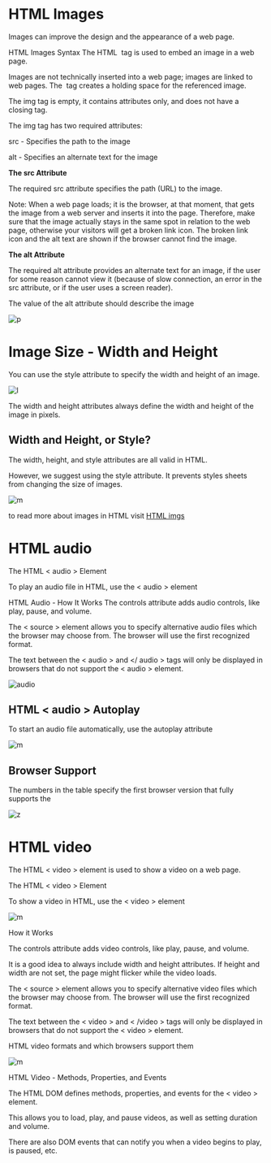 # HTML Images 

Images can improve the design and the appearance of a web page.

HTML Images Syntax
The HTML <img> tag is used to embed an image in a web page.

Images are not technically inserted into a web page; images are linked to web pages. The <img> tag creates a holding space for the referenced image.

The img tag is empty, it contains attributes only, and does not have a closing tag.

The img tag has two required attributes:

src - Specifies the path to the image

alt - Specifies an alternate text for the image

**The src Attribute**

The required src attribute specifies the path (URL) to the image.

Note: When a web page loads; it is the browser, at that moment, that gets the image from a web server and inserts it into the page. Therefore, make sure that the image actually stays in the same spot in relation to the web page, otherwise your visitors will get a broken link icon. The broken link icon and the alt text are shown if the browser cannot find the image.

**The alt Attribute**

The required alt attribute provides an alternate text for an image, if the user for some reason cannot view it (because of slow connection, an error in the src attribute, or if the user uses a screen reader).

The value of the alt attribute should describe the image

![p](https://www.crimsondesigns.com/blog/wp-content/uploads/2019/05/html-img-element.gif)

# Image Size - Width and Height

You can use the style attribute to specify the width and height of an image.

![l](https://www.wikihow.com/images/thumb/b/be/Set-Image-Width-and-Height-Using-HTML-Step-3-Version-3.jpg/v4-460px-Set-Image-Width-and-Height-Using-HTML-Step-3-Version-3.jpg.webp)

The width and height attributes always define the width and height of the image in pixels.

## Width and Height, or Style?

The width, height, and style attributes are all valid in HTML.

However, we suggest using the style attribute. It prevents styles sheets from changing the size of images.

![m](https://www.wikitechy.com/css/img/css-images/css-background-image-size.png)

to read more about images in HTML visit [HTML imgs](https://www.w3schools.com/html/html_images.asp)

# HTML audio

The HTML < audio > Element

To play an audio file in HTML, use the < audio > element

HTML Audio - How It Works
The controls attribute adds audio controls, like play, pause, and volume.

The < source > element allows you to specify alternative audio files which the browser may choose from. The browser will use the first recognized format.

The text between the < audio > and </ audio > tags will only be displayed in browsers that do not support the < audio > element.


![audio](https://res.cloudinary.com/practicaldev/image/fetch/s--MA5hKls8--/c_limit%2Cf_auto%2Cfl_progressive%2Cq_auto%2Cw_880/https://dev-to-uploads.s3.amazonaws.com/i/wh2li7815smb450m1c19.png)

## HTML < audio > Autoplay

To start an audio file automatically, use the autoplay attribute

![m](https://www.wikitechy.com/step-by-step-html-tutorials/attributes/img/attributes-images/code-explanation-autoplay-attribute-in-html.png)

## Browser Support

The numbers in the table specify the first browser version that fully supports the <audio> element

![z](https://cdn-media-1.freecodecamp.org/images/1*pHYI6GbxxHUL5A_FDTdK1A.png)

# HTML video

The HTML < video > element is used to show a video on a web page.

The HTML < video > Element

To show a video in HTML, use the < video > element

![m](https://www.simplilearn.com/ice9/free_resources_article_thumb/html-video-tag.PNG)

How it Works

The controls attribute adds video controls, like play, pause, and volume.

It is a good idea to always include width and height attributes. If height and width are not set, the page might flicker while the video loads.

The < source > element allows you to specify alternative video files which the browser may choose from. The browser will use the first recognized format.

The text between the < video > and < /video > tags will only be displayed in browsers that do not support the < video > element.

HTML video formats and which browsers support them 

![m](https://cdn-media-1.freecodecamp.org/images/1*pHYI6GbxxHUL5A_FDTdK1A.png)

HTML Video - Methods, Properties, and Events

The HTML DOM defines methods, properties, and events for the < video > element.

This allows you to load, play, and pause videos, as well as setting duration and volume.

There are also DOM events that can notify you when a video begins to play, is paused, etc.

